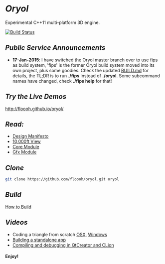 # _Oryol_
 
Experimental C++11 multi-platform 3D engine.

[![Build Status](https://travis-ci.org/floooh/oryol.svg?branch=master)](https://travis-ci.org/floooh/oryol)

## _Public Service Announcements_

- **17-Jan-2015**: I have switched the Oryol master branch over to use 
[fips](http://floooh.github.com/fips) as 
build system, 'fips' is the former Oryol build system moved into its
own project, plus some goodies. Check the updated [BUILD.md](doc/BUILD.md) for
details, the TL;DR is to run **./fips** instead of **./oryol**. Some subcommand
names have changed, check **./fips help** for that!

## _Try the Live Demos_

http://floooh.github.io/oryol/

## _Read:_

* [Design Manifesto](doc/DESIGN-MANIFESTO.md)
* [10,000ft View](doc/OVERVIEW.md)
* [Core Module](code/Modules/Core/README.md)
* [Gfx Module](code/Modules/Gfx/README.md)

## _Clone_

```bash
git clone https://github.com/floooh/oryol.git oryol
```

## _Build_

[How to Build](doc/BUILD.md)

## _Videos_

- Coding a triangle from scratch [OSX](http://www.youtube.com/watch?v=B5R0uE5IMZs), [Windows](http://www.youtube.com/watch?v=fcmOhvVd80o)
- [Building a standalone app](https://www.youtube.com/watch?v=z8nwrGh2Zsc)
- [Compiling and debugging in QtCreator and CLion](https://www.youtube.com/watch?v=Sp5TywYeNzE)

#### Enjoy! ####



